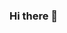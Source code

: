 ### Hi there 👋

<!--
**w11o/w11o** is a ✨ _special_ ✨ repository because its `README.md` (this file) appears on your GitHub profile.

Here are some ideas to get you started:

### - 🔭 I’m currently working on a small projects
### - 🌱 I’m currently learning Python
### - 👯 I’m looking to collaborate on my classmates
### - 🤔 I’m looking for help with senior students
### - 💬 Ask me about making calculators...
### - 📫 How to reach me: petr.turuntsev@gmail.com
### - 😄 Pronouns: he/him
### - ⚡ Fun fact: I'm interested in information security
